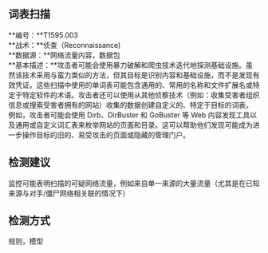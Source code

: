 ## 词表扫描  
**编号：**T1595.003  
**战术：**侦查（Reconnaissance)  
**数据源：**网络流量内容，数据包  
**基本描述：**攻击者可能会使用暴力破解和爬虫技术迭代地探测基础设施。虽然该技术采用与蛮力类似的方法，但其目标是识别内容和基础设施，而不是发现有效凭证。这些扫描中使用的单词表可能包含通用的、常用的名称和文件扩展名或特定于特定软件的术语。攻击者还可以使用从其他侦察技术（例如：收集受害者组织信息或搜索受害者拥有的网站）收集的数据创建自定义的、特定于目标的词表。
例如，攻击者可能会使用 Dirb、DirBuster 和 GoBuster 等 Web 内容发现工具以及通用或自定义词汇表来枚举网站的页面和目录。这可以帮助他们发现可能成为进一步操作目标的旧的、易受攻击的页面或隐藏的管理门户。  
## 检测建议  
监控可能表明扫描的可疑网络流量，例如来自单一来源的大量流量（尤其是在已知来源与对手/僵尸网络相关联的情况下）  
## 检测方式  
规则，模型